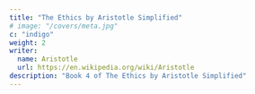 ```yaml
---
title: "The Ethics by Aristotle Simplified"
# image: "/covers/meta.jpg"
c: "indigo"
weight: 2
writer:
  name: Aristotle
  url: https://en.wikipedia.org/wiki/Aristotle
description: "Book 4 of The Ethics by Aristotle Simplified"
---
```

